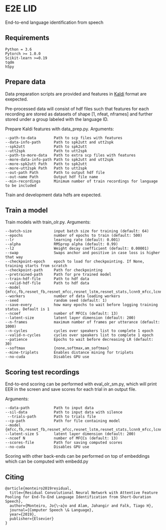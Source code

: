 # E2E LID

End-to-end language identification from speech

## Requirements

```
Python = 3.6
Pytorch >= 1.0.0
Scikit-learn >=0.19
tqdm
h5py
```

## Prepare data

Data preparation scripts are provided and features in [Kaldi](https://kaldi-asr.org/) format are exepected.

Pre-processed data will consist of hdf files such that features for each recording are stored as datasets of shape [1, nfeat, nframes] and further stored under a group labeled with the language ID.

Prepare Kaldi features with data_prep.py. Arguments:

```
--path-to-data        Path to scp files with features
--data-info-path      Path to spk2utt and utt2spk
--spk2utt             Path to spk2utt
--utt2spk             Path to utt2spk
--path-to-more-data   Path to extra scp files with features
--more-data-info-path Path to spk2utt and utt2spk
--more-spk2utt Path   Path to spk2utt
--more-utt2spk Path   Path to utt2spk
--out-path Path       Path to output hdf file
--out-name Path       Output hdf file name
--min-recordings      Minimum number of train recordings for language to be included
```

Train and development data hdfs are expected.

## Train a model

Train models with train_olr.py. Arguments:

```
--batch-size          input batch size for training (default: 64)
--epochs              number of epochs to train (default: 500)
--lr                  learning rate (default: 0.001)
--alpha               RMSprop alpha (default: 0.99)
--l2                  Weight decay coefficient (default: 0.00001)
--swap                Swaps anchor and positive in case loss is higher that way
--checkpoint-epoch    epoch to load for checkpointing. If None, training starts from scratch
--checkpoint-path     Path for checkpointing
--pretrained-path     Path for pre trained model
--train-hdf-file      Path to hdf data
--valid-hdf-file      Path to hdf data
--model               {mfcc,fb,resnet_fb,resnet_mfcc,resnet_lstm,resnet_stats,lcnn9_mfcc,lcnn29_mfcc}
--workers             number of data loading workers
--seed                random seed (default: 1)
--save-every          how many epochs to wait before logging training status. Default is 1
--ncoef               number of MFCCs (default: 13)
--latent-size         latent layer dimension (default: 200)
--n-frames            maximum number of frames per utterance (default: 1000)
--n-cycles            cycles over speakers list to complete 1 epoch
--valid-n-cycles      cycles over speakers list to complete 1 epoch
--patience            Epochs to wait before decreasing LR (default: 30)
--softmax             {none,softmax,am_softmax}
--mine-triplets       Enables distance mining for triplets
--no-cuda             Disables GPU use
```

## Scoring test recordings

End-to-end scoring can be performed with eval_olr_sm.py, which will print EER in the screen and save scores for each trial in an output file.

Arguments:

```
--data-path           Path to input data
--sil-data            Path to input data with silence
 --trials-path        Path to trials file
--cp-path             Path for file containing model
--model               {mfcc,fb,resnet_fb,resnet_mfcc,resnet_lstm,resnet_stats,lcnn9_mfcc,lcnn29_mfcc}
--latent-size S       latent layer dimension (default: 200)
--ncoef N             number of MFCCs (default: 13)
--scores-file         Path for saving computed scores
--no-cuda             Disables GPU use
```

Scoring with other back-ends can be performed on top of embeddings which can be computed with embedd.py

## Citing

```
@article{monteiro2019residual,
  title={Residual Convolutional Neural Network with Attentive Feature Pooling for End-To-End Language Identification from Short-Duration Speech},
  author={Monteiro, Jo{\~a}o and Alam, Jahangir and Falk, Tiago H},
  journal={Computer Speech \& Language},
  year={2019},
  publisher={Elsevier}
}
```
